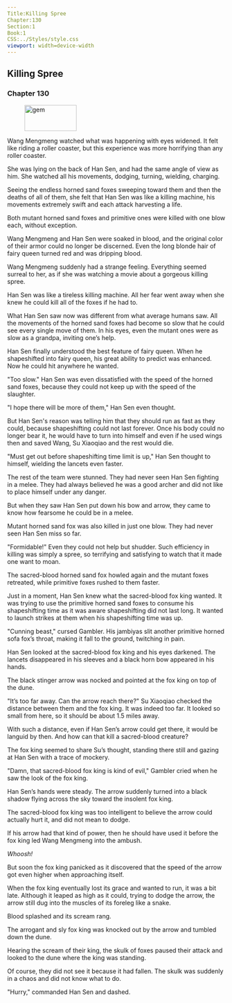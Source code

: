 ```yaml
---
Title:Killing Spree 
Chapter:130 
Section:1 
Book:1 
CSS:../Styles/style.css 
viewport: width=device-width
---
```

  
## Killing Spree
### Chapter 130
  
<figure>
	<img src="../Images/gem.gif" alt="gem" id="gem" width="120" height="60" />
</figure>
  

  
Wang Mengmeng watched what was happening with eyes widened. It felt like riding a roller coaster, but this experience was more horrifying than any roller coaster.

She was lying on the back of Han Sen, and had the same angle of view as him. She watched all his movements, dodging, turning, wielding, charging.

Seeing the endless horned sand foxes sweeping toward them and then the deaths of all of them, she felt that Han Sen was like a killing machine, his movements extremely swift and each attack harvesting a life.

Both mutant horned sand foxes and primitive ones were killed with one blow each, without exception.

Wang Mengmeng and Han Sen were soaked in blood, and the original color of their armor could no longer be discerned. Even the long blonde hair of fairy queen turned red and was dripping blood.

Wang Mengmeng suddenly had a strange feeling. Everything seemed surreal to her, as if she was watching a movie about a gorgeous killing spree.

Han Sen was like a tireless killing machine. All her fear went away when she knew he could kill all of the foxes if he had to.

What Han Sen saw now was different from what average humans saw. All the movements of the horned sand foxes had become so slow that he could see every single move of them. In his eyes, even the mutant ones were as slow as a grandpa, inviting one’s help.

Han Sen finally understood the best feature of fairy queen. When he shapeshifted into fairy queen, his great ability to predict was enhanced. Now he could hit anywhere he wanted.

"Too slow." Han Sen was even dissatisfied with the speed of the horned sand foxes, because they could not keep up with the speed of the slaughter.

"I hope there will be more of them," Han Sen even thought.

But Han Sen's reason was telling him that they should run as fast as they could, because shapeshifting could not last forever. Once his body could no longer bear it, he would have to turn into himself and even if he used wings then and saved Wang, Su Xiaoqiao and the rest would die.

"Must get out before shapeshifting time limit is up," Han Sen thought to himself, wielding the lancets even faster.

The rest of the team were stunned. They had never seen Han Sen fighting in a melee. They had always believed he was a good archer and did not like to place himself under any danger.

But when they saw Han Sen put down his bow and arrow, they came to know how fearsome he could be in a melee.

Mutant horned sand fox was also killed in just one blow. They had never seen Han Sen miss so far.

"Formidable!" Even they could not help but shudder. Such efficiency in killing was simply a spree, so terrifying and satisfying to watch that it made one want to moan.

The sacred-blood horned sand fox howled again and the mutant foxes retreated, while primitive foxes rushed to them faster.

Just in a moment, Han Sen knew what the sacred-blood fox king wanted. It was trying to use the primitive horned sand foxes to consume his shapeshifting time as it was aware shapeshifting did not last long. It wanted to launch strikes at them when his shapeshifting time was up.

"Cunning beast," cursed Gambler. His jambiyas slit another primitive horned sofa fox’s throat, making it fall to the ground, twitching in pain.

Han Sen looked at the sacred-blood fox king and his eyes darkened. The lancets disappeared in his sleeves and a black horn bow appeared in his hands.

The black stinger arrow was nocked and pointed at the fox king on top of the dune.

"It’s too far away. Can the arrow reach there?" Su Xiaoqiao checked the distance between them and the fox king. It was indeed too far. It looked so small from here, so it should be about 1.5 miles away.

With such a distance, even if Han Sen’s arrow could get there, it would be languid by then. And how can that kill a sacred-blood creature?

The fox king seemed to share Su’s thought, standing there still and gazing at Han Sen with a trace of mockery.

"Damn, that sacred-blood fox king is kind of evil," Gambler cried when he saw the look of the fox king.

Han Sen’s hands were steady. The arrow suddenly turned into a black shadow flying across the sky toward the insolent fox king.

The sacred-blood fox king was too intelligent to believe the arrow could actually hurt it, and did not mean to dodge.

If his arrow had that kind of power, then he should have used it before the fox king led Wang Mengmeng into the ambush.

*Whoosh!*

But soon the fox king panicked as it discovered that the speed of the arrow got even higher when approaching itself.

When the fox king eventually lost its grace and wanted to run, it was a bit late. Although it leaped as high as it could, trying to dodge the arrow, the arrow still dug into the muscles of its foreleg like a snake.

Blood splashed and its scream rang.

The arrogant and sly fox king was knocked out by the arrow and tumbled down the dune.

Hearing the scream of their king, the skulk of foxes paused their attack and looked to the dune where the king was standing.

Of course, they did not see it because it had fallen. The skulk was suddenly in a chaos and did not know what to do.

"Hurry," commanded Han Sen and dashed.